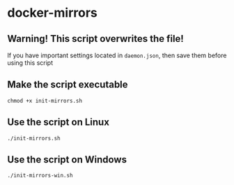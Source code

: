 # docker-mirrors

## Warning! This script overwrites the file!

If you have important settings located in `daemon.json`, then save them before using this script

## Make the script executable

```
chmod +x init-mirrors.sh
```

## Use the script on Linux

```
./init-mirrors.sh
```

## Use the script on Windows

```
./init-mirrors-win.sh
```
